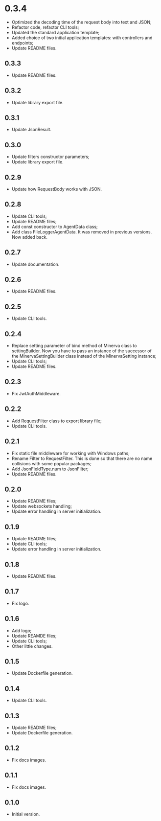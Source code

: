 # 0.3.4

- Optimized the decoding time of the request body into text and JSON;
- Refactor code, refactor CLI tools;
- Updated the standard application template;
- Added choice of two initial application templates: with controllers and endpoints;
- Update README files.

## 0.3.3

- Update README files.

## 0.3.2

- Update library export file.

## 0.3.1

- Update JsonResult.

## 0.3.0

- Update filters constructor parameters;
- Update library export file.

## 0.2.9

- Update how RequestBody works with JSON.

## 0.2.8

- Update CLI tools;
- Update README files;
- Add const constructor to AgentData class;
- Add class FileLoggerAgentData. It was removed in previous versions. Now added back.

## 0.2.7

- Update documentation.

## 0.2.6

- Update README files.

## 0.2.5

- Update CLI tools.

## 0.2.4

- Replace setting parameter of bind method of Minerva class to settingBuilder. Now you have to pass an instance of the successor of the MinervaSettingBuilder class instead of the MinervaSetting instance;
- Update CLI tools;
- Update README files.

## 0.2.3

- Fix JwtAuthMiddleware.

## 0.2.2

- Add RequestFilter class to export library file;
- Update CLI tools.

## 0.2.1

- Fix static file middleware for working with Windows paths;
- Rename Filter to RequestFilter. This is done so that there are no name collisions with some popular packages;
- Add JsonFieldType.num to JsonFilter;
- Update README files.

## 0.2.0

- Update README files;
- Update websockets handling;
- Update error handling in server initialization.

## 0.1.9

- Update README files;
- Update CLI tools;
- Update error handling in server initialization.

## 0.1.8

- Update README files.

## 0.1.7

- Fix logo.

## 0.1.6

- Add logo;
- Update REAMDE files;
- Update CLI tools;
- Other little changes.

## 0.1.5

- Update Dockerfile generation.

## 0.1.4

- Update CLI tools.

## 0.1.3

- Update README files;
- Update Dockerfile generation.

## 0.1.2

- Fix docs images.

## 0.1.1

- Fix docs images.

## 0.1.0

- Initial version.
